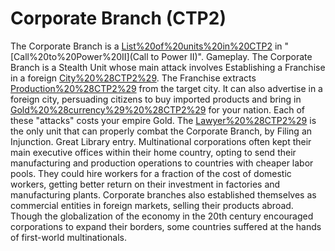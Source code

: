 # Corporate Branch (CTP2)

The Corporate Branch is a [List%20of%20units%20in%20CTP2](unit) in "[Call%20to%20Power%20II](Call to Power II)".
Gameplay.
The Corporate Branch is a Stealth Unit whose main attack involves Establishing a Franchise in a foreign [City%20%28CTP2%29](city). The Franchise extracts [Production%20%28CTP2%29](Production) from the target city. It can also advertise in a foreign city, persuading citizens to buy imported products and bring in [Gold%20%28currency%29%20%28CTP2%29](Gold) for your nation. Each of these "attacks" costs your empire Gold.
The [Lawyer%20%28CTP2%29](Lawyer) is the only unit that can properly combat the Corporate Branch, by Filing an Injunction.
Great Library entry.
Multinational corporations often kept their main executive offices within their home country, opting to send their manufacturing and production operations to countries with cheaper labor pools. They could hire workers for a fraction of the cost of domestic workers, getting better return on their investment in factories and manufacturing plants. Corporate branches also established themselves as commercial entities in foreign markets, selling their products abroad. Though the globalization of the economy in the 20th century encouraged corporations to expand their borders, some countries suffered at the hands of first-world multinationals.